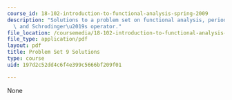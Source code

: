 ```yaml
---
course_id: 18-102-introduction-to-functional-analysis-spring-2009
description: "Solutions to a problem set on functional analysis, periodic functions,\
  \ and Schrodinger\u2019s operator."
file_location: /coursemedia/18-102-introduction-to-functional-analysis-spring-2009/197d2c52dd4c6f4e399c5666bf209f01_MIT18_102s09_sol_pset09.pdf
file_type: application/pdf
layout: pdf
title: Problem Set 9 Solutions
type: course
uid: 197d2c52dd4c6f4e399c5666bf209f01

---
```

None